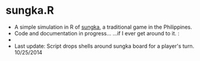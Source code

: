 # sungka.R

* A simple simulation in R of [sungka](http://tinyurl.com/pzxej77), a traditional game in the Philippines.
* Code and documentation in progress...  ...if I ever get around to it. :
* 
* Last update: Script drops shells around sungka board for a player's turn.  10/25/2014

